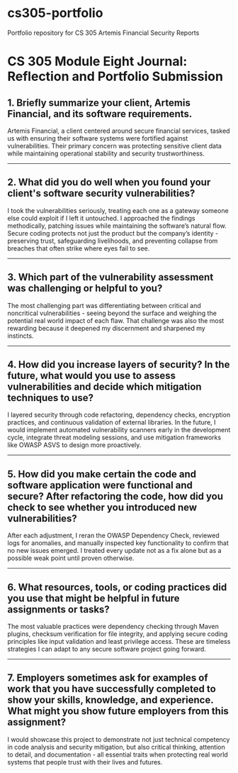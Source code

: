 # cs305-portfolio
Portfolio repository for CS 305 Artemis Financial Security Reports
# CS 305 Module Eight Journal: Reflection and Portfolio Submission

## 1. Briefly summarize your client, Artemis Financial, and its software requirements.  
Artemis Financial, a client centered around secure financial services, tasked us with ensuring their software systems were fortified against vulnerabilities. Their primary concern was protecting sensitive client data while maintaining operational stability and security trustworthiness.

---

## 2. What did you do well when you found your client's software security vulnerabilities?  
I took the vulnerabilities seriously, treating each one as a gateway someone else could exploit if I left it untouched. I approached the findings methodically, patching issues while maintaining the software’s natural flow. Secure coding protects not just the product but the company’s identity - preserving trust, safeguarding livelihoods, and preventing collapse from breaches that often strike where eyes fail to see.

---

## 3. Which part of the vulnerability assessment was challenging or helpful to you?  
The most challenging part was differentiating between critical and noncritical vulnerabilities - seeing beyond the surface and weighing the potential real world impact of each flaw. That challenge was also the most rewarding because it deepened my discernment and sharpened my instincts.

---

## 4. How did you increase layers of security? In the future, what would you use to assess vulnerabilities and decide which mitigation techniques to use?  
I layered security through code refactoring, dependency checks, encryption practices, and continuous validation of external libraries. In the future, I would implement automated vulnerability scanners early in the development cycle, integrate threat modeling sessions, and use mitigation frameworks like OWASP ASVS to design more proactively.

---

## 5. How did you make certain the code and software application were functional and secure? After refactoring the code, how did you check to see whether you introduced new vulnerabilities?  
After each adjustment, I reran the OWASP Dependency Check, reviewed logs for anomalies, and manually inspected key functionality to confirm that no new issues emerged. I treated every update not as a fix alone but as a possible weak point until proven otherwise.

---

## 6. What resources, tools, or coding practices did you use that might be helpful in future assignments or tasks?  
The most valuable practices were dependency checking through Maven plugins, checksum verification for file integrity, and applying secure coding principles like input validation and least privilege access. These are timeless strategies I can adapt to any secure software project going forward.

---

## 7. Employers sometimes ask for examples of work that you have successfully completed to show your skills, knowledge, and experience. What might you show future employers from this assignment?  
I would showcase this project to demonstrate not just technical competency in code analysis and security mitigation, but also critical thinking, attention to detail, and documentation - all essential traits when protecting real world systems that people trust with their lives and futures.

